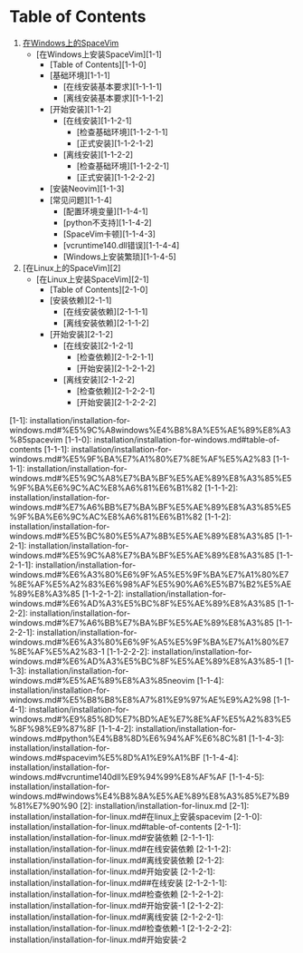 Table of Contents
=================

1. [在Windows上的SpaceVim][1]
    * [在Windows上安装SpaceVim][1-1]
      * [Table of Contents][1-1-0]
      * [基础环境][1-1-1]
         * [在线安装基本要求][1-1-1-1]
         * [离线安装基本要求][1-1-1-2]
      * [开始安装][1-1-2]
         * [在线安装][1-1-2-1]
            * [检查基础环境][1-1-2-1-1]
            * [正式安装][1-1-2-1-2]
         * [离线安装][1-1-2-2]
            * [检查基础环境][1-1-2-2-1]
            * [正式安装][1-1-2-2-2]
      * [安装Neovim][1-1-3]
      * [常见问题][1-1-4]
         * [配置环境变量][1-1-4-1]
         * [python不支持][1-1-4-2]
         * [SpaceVim卡顿][1-1-4-3]
         * [vcruntime140.dll错误][1-1-4-4]
         * [Windows上安装繁琐][1-1-4-5]
2. [在Linux上的SpaceVim][2]
    * [在Linux上安装SpaceVim][2-1]
      * [Table of Contents][2-1-0]
      * [安装依赖][2-1-1]
         * [在线安装依赖][2-1-1-1]
         * [离线安装依赖][2-1-1-2]
      * [开始安装][2-1-2]
         * [在线安装][2-1-2-1]
            * [检查依赖][2-1-2-1-1]
            * [开始安装][2-1-2-1-2]
         * [离线安装][2-1-2-2]
            * [检查依赖][2-1-2-2-1]
            * [开始安装][2-1-2-2-2]

[1]: installation/installation-for-windows.md
[1-1]: installation/installation-for-windows.md#%E5%9C%A8windows%E4%B8%8A%E5%AE%89%E8%A3%85spacevim [1-1-0]: installation/installation-for-windows.md#table-of-contents
[1-1-1]: installation/installation-for-windows.md#%E5%9F%BA%E7%A1%80%E7%8E%AF%E5%A2%83
[1-1-1-1]: installation/installation-for-windows.md#%E5%9C%A8%E7%BA%BF%E5%AE%89%E8%A3%85%E5%9F%BA%E6%9C%AC%E8%A6%81%E6%B1%82
[1-1-1-2]: installation/installation-for-windows.md#%E7%A6%BB%E7%BA%BF%E5%AE%89%E8%A3%85%E5%9F%BA%E6%9C%AC%E8%A6%81%E6%B1%82
[1-1-2]: installation/installation-for-windows.md#%E5%BC%80%E5%A7%8B%E5%AE%89%E8%A3%85
[1-1-2-1]: installation/installation-for-windows.md#%E5%9C%A8%E7%BA%BF%E5%AE%89%E8%A3%85
[1-1-2-1-1]: installation/installation-for-windows.md#%E6%A3%80%E6%9F%A5%E5%9F%BA%E7%A1%80%E7%8E%AF%E5%A2%83%E6%98%AF%E5%90%A6%E5%B7%B2%E5%AE%89%E8%A3%85
[1-1-2-1-2]: installation/installation-for-windows.md#%E6%AD%A3%E5%BC%8F%E5%AE%89%E8%A3%85
[1-1-2-2]: installation/installation-for-windows.md#%E7%A6%BB%E7%BA%BF%E5%AE%89%E8%A3%85
[1-1-2-2-1]: installation/installation-for-windows.md#%E6%A3%80%E6%9F%A5%E5%9F%BA%E7%A1%80%E7%8E%AF%E5%A2%83-1
[1-1-2-2-2]: installation/installation-for-windows.md#%E6%AD%A3%E5%BC%8F%E5%AE%89%E8%A3%85-1
[1-1-3]: installation/installation-for-windows.md#%E5%AE%89%E8%A3%85neovim
[1-1-4]: installation/installation-for-windows.md#%E5%B8%B8%E8%A7%81%E9%97%AE%E9%A2%98
[1-1-4-1]: installation/installation-for-windows.md#%E9%85%8D%E7%BD%AE%E7%8E%AF%E5%A2%83%E5%8F%98%E9%87%8F
[1-1-4-2]: installation/installation-for-windows.md#python%E4%B8%8D%E6%94%AF%E6%8C%81
[1-1-4-3]: installation/installation-for-windows.md#spacevim%E5%8D%A1%E9%A1%BF
[1-1-4-4]: installation/installation-for-windows.md#vcruntime140dll%E9%94%99%E8%AF%AF
[1-1-4-5]: installation/installation-for-windows.md#windows%E4%B8%8A%E5%AE%89%E8%A3%85%E7%B9%81%E7%90%90
[2]: installation/installation-for-linux.md
[2-1]: installation/installation-for-linux.md#在linux上安装spacevim
[2-1-0]: installation/installation-for-linux.md#table-of-contents
[2-1-1]: installation/installation-for-linux.md#安装依赖
[2-1-1-1]: installation/installation-for-linux.md#在线安装依赖
[2-1-1-2]: installation/installation-for-linux.md#离线安装依赖
[2-1-2]: installation/installation-for-linux.md#开始安装
[2-1-2-1]: installation/installation-for-linux.md##在线安装
[2-1-2-1-1]: installation/installation-for-linux.md#检查依赖
[2-1-2-1-2]: installation/installation-for-linux.md#开始安装-1
[2-1-2-2]: installation/installation-for-linux.md#离线安装
[2-1-2-2-1]: installation/installation-for-linux.md#检查依赖-1
[2-1-2-2-2]: installation/installation-for-linux.md#开始安装-2
